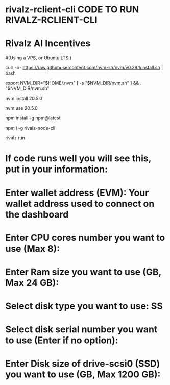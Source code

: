 # rivalz-rclient-cli CODE TO RUN RIVALZ-RCLIENT-CLI
# Rivalz AI Incentives
#(Using a VPS, or Ubuntu LTS.)

curl -o- https://raw.githubusercontent.com/nvm-sh/nvm/v0.39.1/install.sh | bash 

export NVM_DIR="$HOME/.nvm"
[ -s "$NVM_DIR/nvm.sh" ] && \. "$NVM_DIR/nvm.sh"  

nvm install 20.5.0

nvm use 20.5.0

npm install -g npm@latest

npm i -g rivalz-node-cli

rivalz run

# If code runs well you will see this, put in your information:

# Enter wallet address (EVM):  Your wallet address used to connect on the dashboard
# Enter CPU cores number you want to use (Max 8):  
# Enter Ram size you want to use (GB, Max 24 GB):  
# Select disk type you want to use:  SS
# Select disk serial number you want to use (Enter if no option):  
# Enter Disk size of drive-scsi0 (SSD) you want to use (GB, Max 1200 GB): 

